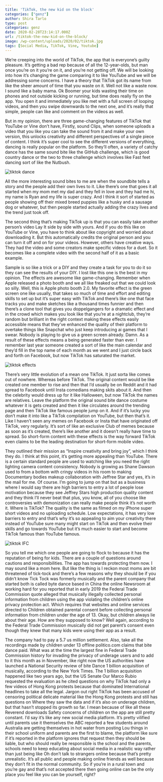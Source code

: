 ```yaml
---
title: 'TikTok, the new kid on the block'
categories: ["genz"]
author: Shira Tarlo
type: post
categories: genz
date: 2020-02-28T23:14:17.000Z
url: /tiktok-the-new-kid-on-the-block/
image: /wp-content/uploads/2020/02/tiktok.jpg
tags: [Social Media, TikTok, Vine, Youtube]
---
```


We’re creeping into the world of TikTok, the app that is everyone’s guilty pleasure. It’s getting a bad rep because of all the 12-year-olds, but man once you’re on it you’re on it, and you’re not getting off.
We will be looking into how it’s changing the game comparing it to like YouTube and we will be addressing some concerns. I have a theory that TikTok got its name from like the sheer amount of time that you waste on it. Well not like a waste now. I sound like a baby mama. Ok Boomer your kids wasting their time on phones and not outside kicking or running, but time does really fly on the app. You open it and immediately you like met with a full screen of looping videos, and then you swipe downwards to the next one, and it’s really that simple, people can like and comment on the videos as well.

But in my opinion, there are three game-changing features of TikTok that YouTube or Vine don’t have, Firstly, sound Clips, when someone uploads a video that you like you can take the sound from it and make your own version, this unlocks creativity and different perspectives of a single piece of content. I think it’s super cool to see the different versions of everything, dancing is really popular on the platform. So they’ll often, a variety of catchy dance has the same sound bite like the GitHub challenge, which is good country dance or the two to three challenge which involves like Fast feet dancing sort of like the Nutbush.

![tiktok dance](/wp-content/uploads/2020/02/tiktok-dance.jpg)

All the more interesting sound bites to me are when the soundbite tells a story and the people add their own lives to it. Like there’s one that goes it all started when my mom met my dad and they fell in love and they had me hi, my name is Ryan and my life is super crazy. And I think it sort of started as people showing off their mixed breed puppies like a husky and a sausage dog or whatever, but then people started actually adding the crazy lives and the trend just took off.

The second thing that’s making TikTok up is that you can easily take another person’s video Lay It side by side with yours. And if you do this like on YouTube or Vine, you have to think about like copyright and worried about downloading it. But this automatically credits the original person and you can turn it off and on for your videos. However, others have creative ways. They had the video and some creators make specific videos for a duet. So it becomes like a complete video with the second half of it as a basic example. 

Sample is so like a trick or a DIY and they create a task for you to do it so they can see the results of your DIY. I lost like this one is the best in my opinion. The effects are awesome like game-changing. Remember when Apple released a photo booth and we all like freaked out that we could look so silly. Well, this is Apple photo booth 2.0. My favorite effect is the green screen one like usually, that takes so much of time and effort and editing skills to set up but it’s super easy with TikTok and there’s like one that face tracks you and make sketches like a thousand times funnier and then there’s a clone tool that gives you doppelgangers for a dramatic effect and in the crowd which makes you look like that you’re at a nightclub, they’re random but brilliant in the right context making these effects easily accessible means that they’ve enhanced the quality of their platform to overtake things like Snapchat who just keep introducing ai games that I swear. Nobody is playing to give us a green screen already. Damn. As a result of these effects means a being generated faster than ever. I remember last year someone created a sort of like the main calendar and they’d fill in the top name of each month as we went and I just circle back and forth on Facebook, but now TikTok has saturated the market.

![tiktok effects](/wp-content/uploads/2020/02/tiktok-effects.jpg)

There’s very little evolution of a mean one TikTok. It just sorta like comes out of nowhere. Whereas before TikTok. The original content would be like created one member to rise and then that I’d usually be on Reddit and it had spread to Facebook until Insta comedians making skits about it. And then the celebrity would dress up for it like Halloween, but now TikTok the names are relatives. Leave the platform the original sound bite dance costume whatever it is gets created and then it like circulates around the trending page and then TikTok like famous people jump on it. And if it’s lucky you don’t make it into like a TikTok compilation on YouTube, but then that’s it. Like I haven’t seen any memes on Facebook or Insta that have originated off TikTok, very regularly. It’s sort of like an exclusive Club of memes because as soon as it’s created, there’s like another and it doesn’t really have time to spread. So short-form content with these effects is the way forward TikTok even claims to be the leading destination for short-form mobile video.

They outlined their mission as “Inspire creativity and bring joy”, which I think they do. I think at this point, it’s getting more appealing than YouTube. There is a certain standard people are used to watching like you need the right lighting camera content consistency. Nobody is growing as Shane Dawson used to from a bottom with cringy videos in his room to making Documentary bodies makeup collaboration with Jeffree Star and yes, it’s in the mail for me. Of course. I’m going to jump on that but as a business where I would say there are high barriers to entry a lot of people lose motivation because they see Jeffrey Stars high production quality content and they think I’ll never beat that plus, you know, all of you choose like controversies with demonization can really make people think it’s not worth it. Where is TikTok? The quality is the same as filmed on my iPhone super short videos and no uploading schedule. Low expectations, it has very low barriers to entry and that’s why it’s so appealing to aim your creativity there instead of YouTube sure many might start on TikTok and then evolve their skills and go towards YouTube but it’s much easier to start and become TikTok famous than YouTube famous.

![tiktok IFC](/wp-content/uploads/2020/02/tiktok-IFC.jpg)

So you tell me which one people are going to flock to because it has the reputation of being for kids. There are a couple of questions around cautions and responsibilities. The app has towards protecting them now. I may sound like a mom here. But like the thing is I reckon most moms are bit threatened of tick-tock and there’s a few reasons why they should be if you didn’t know Tick Tock was formerly musically and the parent company that started both is called byte dance based in China the online Newsroom at working hard for you reported that in early 2019 the Federal Trade Commission quote alleged that musically illegally collected personal information from children using the app violating the children’s online privacy protection act. Which requires that websites and online services directed to Children obtained parental consent before collecting personal information from children under the age of 13. Okay, but children always lie about their age. How are they supposed to know? Well again, according to the Federal Trade Commission musically did not get parent’s consent even though they knew that many kids were using their app as a result.

The company had to pay a 5.7 us million settlement. Also, take all the recordings made by children under 13 offline politico.com claims that bite dance paid. What was at the time the largest fine in Federal Trade Commission history for invading the privacy of underage users and to add to it this month as in November, like right now the US authorities have launched a National Security review of bite Dance 1 billion acquisition of musically, according to the New York Times. The 1 billion acquisition happened like two years ago, but the US Senate Our Marco Rubio requested the evaluation as he cited questions on why TikTok had only a few videos of Hong Kong protests because that dominated International headlines to take all the legal. Jargon out right TikTok has been accused of censoring political delicate material like the Hong Kong protests and still has questions on Where they saw the data and if it’s also on underage children, but that hasn’t stopped its growth so far. I mean because of like all these Reverend downloads Safety concerns of children on the app are still pretty constant. I’d say it’s like any new social media platform. It’s pretty vilified until parents use it themselves the ABC reported a few students around Australia are getting themselves in hot water from posting Lou things in their school uniform and parents are the first to blame, the platform like sure if it’s reported in the platform ignores that request then they should be liable, but who should really be responsible is the school and the parents, schools need to keep educating about social media in a realistic way rather than just being like Oh don’t talk to strangers online because that’s pretty unrealistic. It’s all public and people making online friends as well because they don’t fit in the normal community. So if you’re in a rural town and you’re gay and that’s not accepted there then going online can be the only place you feel like you can be yourself, right?
